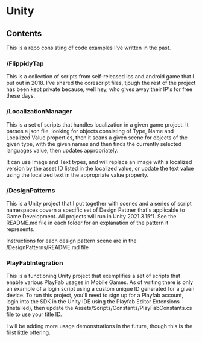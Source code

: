 # Unity

## Contents
This is a repo consisting of code examples I've written in the past. 

### /FlippidyTap
This is a collection of scripts from self-released ios and android game that I put out in 2018.  I've shared the corescript files, tjough the rest of the project has been kept private because, well hey, who gives away their IP's for free these days.

### /LocalizationManager
This is a set of scripts that handles localization in a given game project.  It parses a json file, looking for objects consisting of Type, Name and Localized Value properties, then it scans a given scene for objects of the given type, with the given names and then finds the currently selected languages value, then updates appropriately.  

It can use Image and Text types, and will replace an image with a localized version by the asset ID listed in the localized value, or update the text value using the localized text in the appropriate value property.

### /DesignPatterns
This is a Unity project that I put together with scenes and a series of script namespaces covern a specific set of Design Pattner that's applicable to Game Development.  All projects will run in Unity 2021.3.15f1.  See the README.md file in each folder for an explanation of the pattern it represents.

Instructions for each design pattern scene are in the /DesignPatterns/README.md file

### PlayFabIntegration
This is a functioning Unity project that exemplifies a set of scripts that enable various PlayFab usages in Mobile Games.  As of writing there is only an example of a login script using a custom unique ID generated for a given device.  To run this project, you'll need to sign up for a Playfab account, login into the SDK in the Unity IDE using the Playfab Editor Extensions (installed), then update the Assets/Scripts/Constants/PlayFabConstants.cs file to use your title ID.

I will be adding more usage demonstrations in the future, though this is the first little offering.
